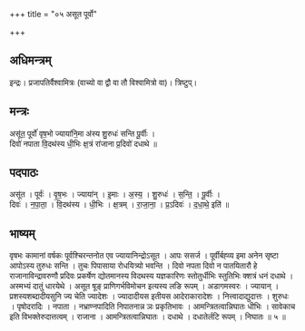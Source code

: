 +++
title = "०५ असूत पूर्वो"

+++
## अधिमन्त्रम्
इन्द्रः। प्रजापतिर्वैश्वामित्रः (वाच्यो वा द्वौ वा तौ विश्वामित्रो वा)। त्रिष्टुप्।

## मन्त्रः
असू॑त॒ पूर्वो॑ वृष॒भो ज्याया॑नि॒मा अ॑स्य शु॒रुधः॑ सन्ति पू॒र्वीः ।  
दिवो॑ नपाता वि॒दथ॑स्य धी॒भिः क्ष॒त्रं रा॑जाना प्र॒दिवो॑ दधाथे ॥

## पदपाठः
असू॑त । पूर्वः॑ । वृ॒ष॒भः । ज्याया॑न् । इ॒माः । अ॒स्य॒ । शु॒रुधः॑ । स॒न्ति॒ । पू॒र्वीः ।  
दिवः॑ । न॒पा॒ता॒ । वि॒दथ॑स्य । धी॒भिः । क्ष॒त्रम् । रा॒जा॒ना॒ । प्र॒ऽदिवः॑ । द॒धा॒थे॒ इति॑ ॥

## भाष्यम्
वृषभः कामानां वर्षकः पूर्वश्चिरन्तनोत एव ज्यायानिन्द्रोऽसूत । आपः ससर्ज । पूर्वीर्बह्व्य इमा अनेन सृष्टा आपोऽस्य तुरुधः सन्ति । तुचः पिपासाया रोधयित्र्यो भवन्ति । दिवो नपता दिवो न पातयितारौ हे राजानाविन्द्रावरुणौ प्रदिवः प्रकर्षेण द्योतमानस्य विदथस्य यज्ञकारिणः स्तोतुर्धीभिः स्तुतिभिः क्शत्रं धनं दधाथे । अस्मभ्यं दातुं धारयेथे । असूत षूङ् प्राणिगर्भविमोचन इत्यस्य लङि रूपम् । अडागमस्वरः । ज्यायान् । प्रशस्यशब्दादीयसुनि ज्य चेति ज्यादेशः । ज्यादादीयस इतीयस आदेराकारादेशः । नित्त्वादाद्युदात्तः । शुरुधः । पृषोदरादिः । नपाता । नभ्राण्नपादिति निपातनान्न ञः प्रकृतिभावः । आमन्त्रितत्वान्निघातः धीभिः । सावेकाच इति विभक्तेरुदात्तत्वम् । राजाना । आमन्त्रितत्वान्निघातः । दधाथे । दधातेर्लटि रूपम् । निघातः ॥ ५ ॥